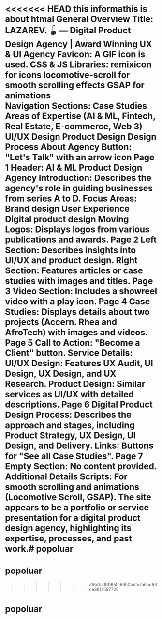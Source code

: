  <<<<<<< HEAD
this informathis is about htmal General Overview 
Title: LAZAREV. 🪀 — Digital Product Design Agency | Award Winning UX & UI Agency
Favicon: A GIF icon is used.
CSS & JS Libraries:
remixicon for icons
locomotive-scroll for smooth scrolling effects
GSAP for animations  
Navigation
Sections:
Case Studies
Areas of Expertise (AI & ML, Fintech, Real Estate, E-commerce, Web 3)
UI/UX Design
Product Design
Design Process
About Agency
Button: "Let's Talk" with an arrow icon
Page 1
Header: AI & ML Product Design Agency
Introduction: Describes the agency's role in guiding businesses from series A to D.
Focus Areas:
Brand design
User Experience
Digital product design
Moving Logos: Displays logos from various publications and awards.
Page 2
Left Section: Describes insights into UI/UX and product design.
Right Section: Features articles or case studies with images and titles.
Page 3
Video Section: Includes a showreel video with a play icon.
Page 4
Case Studies: Displays details about two projects (Accern. Rhea and AfroTech) with images and videos.
Page 5
Call to Action: "Become a Client" button.
Service Details:
UI/UX Design: Features UX Audit, UI Design, UX Design, and UX Research.
Product Design: Similar services as UI/UX with detailed descriptions.
Page 6
Digital Product Design Process:
Describes the approach and stages, including Product Strategy, UX Design, UI Design, and Delivery.
Links: Buttons for "See all Case Studies".
Page 7
Empty Section: No content provided.
Additional Details
Scripts: For smooth scrolling and animations (Locomotive Scroll, GSAP).
The site appears to be a portfolio or service presentation for a digital product design agency, highlighting its expertise, processes, and past work.# popoluar
=======
 # popoluar
>>>>>>> a16d1a09f904c6950bbfe7a6bd93ce381a597726
 # popoluar

